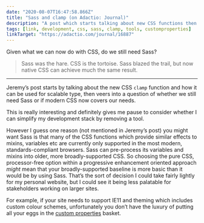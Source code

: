 ```yaml
---
date: "2020-08-07T16:47:58.866Z"
title: "Sass and clamp (on Adactio: Journal)"
description: "A post which starts talking about new CSS functions then veers into questioning whether we still need Sass"
tags: [link, development, css, sass, clamp, tools, customproperties]
linkTarget: "https://adactio.com/journal/16887"
---
```

Given what we can now do with CSS, do we still need Sass?

> Sass was the hare. CSS is the tortoise. Sass blazed the trail, but now native CSS can achieve much the same result.
---

Jeremy’s post starts by talking about the new CSS `clamp` function and how it can be used for scalable type, then veers into a question of whether we still need Sass or if modern CSS now covers our needs.

This is really interesting and definitely gives me pause to consider whether I can simplify my development stack by removing a tool.

However I guess one reason (not mentioned in Jeremy’s post) you might want Sass is that many of the CSS functions which provide similar effects to mixins, variables etc are currently only supported in the most modern, standards-compliant browsers. Sass can pre-process its variables and mixins into older, more broadly-supported CSS. So choosing the pure CSS, processor-free option within a progressive enhancement oriented approach _might_ mean that your broadly-supported baseline is more basic than it would be by using Sass. That’s the sort of decision I could take fairly lightly for my personal website, but I could see it being less palatable for stakeholders working on larger sites. 

For example, if your site needs to support IE11 and theming which includes custom colour schemes, unfortunately you don’t have the luxury of putting all your eggs in the [custom properties](https://caniuse.com/#search=custom%20properties) basket.
